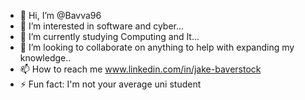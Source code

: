 - 👋 Hi, I’m @Bavva96
- 👀 I’m interested in software and cyber...
- 🌱 I’m currently studying Computing and It...
- 💞️ I’m looking to collaborate on anything to help with expanding my knowledge..
- 📫 How to reach me www.linkedin.com/in/jake-baverstock
- ⚡ Fun fact: I'm not your average uni student 

<!---
Bavva96/Bavva96 is a ✨ special ✨ repository because its `README.md` (this file) appears on your GitHub profile.
You can click the Preview link to take a look at your changes.
--->
